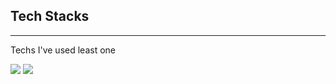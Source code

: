 
<!-- Heading -->
## Tech Stacks

<!-- Line -->
___
Techs I've used least one <br/>

<img src="https://img.shields.io/badge/C-A8B9CC?style=flat-square&logo=C&logoColor=black"/> <img src="https://img.shields.io/badge/PYTHON-3776AB?style=flat-square&logo=C&logoColor=white"/>



